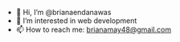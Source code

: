 - 👋 Hi, I’m @brianaendanawas
- 👀 I’m interested in web development
- 📫 How to reach me: brianamay48@gmail.com

<!---
brianaendanawas/brianaendanawas is a ✨ special ✨ repository because its `README.md` (this file) appears on your GitHub profile.
You can click the Preview link to take a look at your changes.
--->
